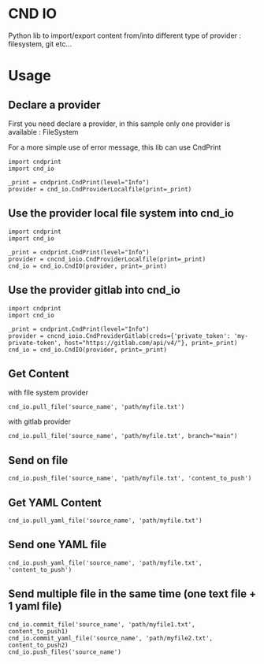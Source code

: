 # CND IO
Python lib to import/export content from/into different type of provider : filesystem, git etc...


# Usage

## Declare a provider

First you need declare a provider, in this sample only one provider is available : FileSystem

For a more simple use of error message, this lib can use CndPrint

```
import cndprint
import cnd_io

_print = cndprint.CndPrint(level="Info")
provider = cnd_io.CndProviderLocalfile(print=_print)
```

## Use the provider local file system into cnd_io

```
import cndprint
import cnd_io

_print = cndprint.CndPrint(level="Info")
provider = cncnd_ioio.CndProviderLocalfile(print=_print)
cnd_io = cnd_io.CndIO(provider, print=_print)
```

## Use the provider gitlab into cnd_io

```
import cndprint
import cnd_io

_print = cndprint.CndPrint(level="Info")
provider = cncnd_ioio.CndProviderGitlab(creds={'private_token': 'my-private-token', host="https://gitlab.com/api/v4/"}, print=_print)
cnd_io = cnd_io.CndIO(provider, print=_print)
```

## Get Content
with file system provider

```
cnd_io.pull_file('source_name', 'path/myfile.txt')
```
with gitlab provider

```
cnd_io.pull_file('source_name', 'path/myfile.txt', branch="main")
```

## Send on file

```
cnd_io.push_file('source_name', 'path/myfile.txt', 'content_to_push')
```


## Get YAML Content

```
cnd_io.pull_yaml_file('source_name', 'path/myfile.txt')
```

## Send one YAML file

```
cnd_io.push_yaml_file('source_name', 'path/myfile.txt', 'content_to_push')
```

## Send multiple file in the same time (one text file + 1 yaml file)

```
cnd_io.commit_file('source_name', 'path/myfile1.txt', content_to_push1)
cnd_io.commit_yaml_file('source_name', 'path/myfile2.txt', content_to_push2)
cnd_io.push_files('source_name')
```